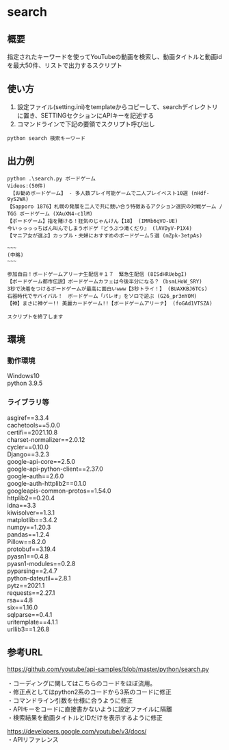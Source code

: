 # search

## 概要
指定されたキーワードを使ってYouTubeの動画を検索し、動画タイトルと動画idを最大50件、リストで出力するスクリプト

## 使い方
1. 設定ファイル(setting.ini)をtemplateからコピーして、searchデイレクトリに置き、SETTINGセクションにAPIキーを記述する
1. コマンドラインで下記の要領でスクリプト呼び出し
```
python search 検索キーワード
```

## 出力例
```
python .\search.py ボードゲーム
Videos:(50件)
 【お勧めボードゲーム】 - 多人数プレイ可能ゲームで二人プレイベスト10選 (nHdf-9yS2WA)
【Sapporo 1876】札幌の発展を二人で共に競い合う特徴あるアクション選択の対戦ゲーム / TGG ボードゲーム (XAuXN4-c1lM)
【ボードゲーム】指を賭ける！狂気のじゃんけん【18】 (IMRb6qVO-UE)
今いっっっっちばん叫んでしまうボドゲ『どうぶつ滝くだり』 (lAVDyV-P1X4)
【マニア女が選ぶ】カップル・夫婦におすすめのボードゲーム５選 (mZpk-3etpAs)

~~~
(中略)
~~~

参加自由！ボードゲームアリーナ生配信＃１７　緊急生配信 (8ISdHRUebgI)
【ボードゲーム都市伝説】ボードゲームカフェは今後半分になる？ (bsmLHoW_SRY)
3秒で決着をつけるボードゲームが最高に面白いwww【3秒トライ！】 (BUAXKBJ6TCs)
石器時代でサバイバル！　ボードゲーム「パレオ」をソロで遊ぶ (G26_pr3mYOM)
【神】まさに神ゲー!! 美麗カードゲーム!!【ボードゲームアリーナ】 (foGAd1VTSZA)

スクリプトを終了します
```

## 環境
### 動作環境
Windows10  
python 3.9.5  

### ライブラリ等  
asgiref==3.3.4  
cachetools==5.0.0  
certifi==2021.10.8  
charset-normalizer==2.0.12     
cycler==0.10.0  
Django==3.2.3  
google-api-core==2.5.0  
google-api-python-client==2.37.0  
google-auth==2.6.0  
google-auth-httplib2==0.1.0  
googleapis-common-protos==1.54.0  
httplib2==0.20.4  
idna==3.3  
kiwisolver==1.3.1  
matplotlib==3.4.2  
numpy==1.20.3  
pandas==1.2.4  
Pillow==8.2.0  
protobuf==3.19.4  
pyasn1==0.4.8  
pyasn1-modules==0.2.8  
pyparsing==2.4.7  
python-dateutil==2.8.1  
pytz==2021.1  
requests==2.27.1  
rsa==4.8  
six==1.16.0  
sqlparse==0.4.1  
uritemplate==4.1.1  
urllib3==1.26.8  

## 参考URL
https://github.com/youtube/api-samples/blob/master/python/search.py  

・コーディングに関してはこちらのコードをほぼ流用。  
・修正点としてはpython2系のコードから3系のコードに修正  
・コマンドライン引数を仕様に合うように修正  
・APIキーをコードに直接書かないように設定ファイルに隔離  
・検索結果を動画タイトルとIDだけを表示するように修正  

https://developers.google.com/youtube/v3/docs/  
・APIリファレンス  
